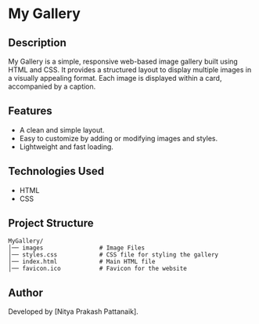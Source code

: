 # My Gallery

## Description
My Gallery is a simple, responsive web-based image gallery built using HTML and CSS. It provides a structured layout to display multiple images in a visually appealing format. Each image is displayed within a card, accompanied by a caption.

## Features
- A clean and simple layout.
- Easy to customize by adding or modifying images and styles.
- Lightweight and fast loading.

## Technologies Used
- HTML
- CSS

## Project Structure
```
MyGallery/
│── images                # Image Files
│── styles.css            # CSS file for styling the gallery
│── index.html            # Main HTML file
│── favicon.ico           # Favicon for the website
```

## Author
Developed by [Nitya Prakash Pattanaik].

